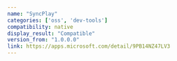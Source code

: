 ```yaml
---
name: "SyncPlay"
categories: ['oss', 'dev-tools']
compatibility: native
display_result: "Compatible"
version_from: "1.0.0.0"
link: https://apps.microsoft.com/detail/9PB14NZ47LV3
---
```


